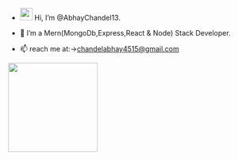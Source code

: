 - <img src="https://raw.githubusercontent.com/MartinHeinz/MartinHeinz/master/wave.gif" width="25px" height="25px"> Hi, I’m @AbhayChandel13.

- 👀 I’m a Mern(MongoDb,Express,React & Node)  Stack Developer.

- 📫  reach me at:->chandelabhay4515@gmail.com

<img height="180em" src="https://github-readme-stats.vercel.app/api?username=AbhayChandel13&show_icons=true&hide_border=true&&count_private=true&include_all_commits=true" />

<!-- ![visitors](https://visitor-badge.glitch.me/badge?$page_id=page.id) -->
<!---
AbhayChandel13/AbhayChandel13 is a ✨ special ✨ repository because its `README.md` (this file) appears on your GitHub profile.
You can click the Preview link to take a look at your changes .
--->
